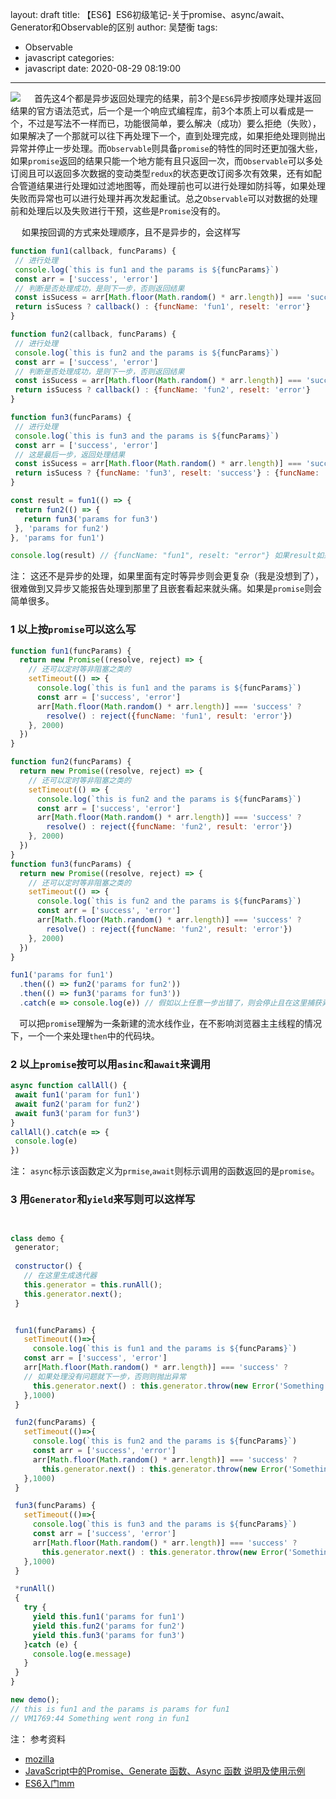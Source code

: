layout: draft
title: 【ES6】ES6初级笔记-关于promise、async/await、Generator和Observable的区别
author: 吴楚衡
tags:
  - Observable
  - javascript
categories:
  - javascript
date: 2020-08-29 08:19:00
---
![](https://qiniu.wuchuheng.com/images/Observable.png)
&emsp; 首先这4个都是异步返回处理完的结果，前3个是`ES6`异步按顺序处理并返回结果的官方语法范式，后一个是一个响应式编程库，前3个本质上可以看成是一个，不过是写法不一样而已，功能很简单，要么解决（成功）要么拒绝（失败），如果解决了一个那就可以往下再处理下一个，直到处理完成，如果拒绝处理则抛出异常并停止一步处理。而`Observable`则具备`promise`的特性的同时还更加强大些，如果`promise`返回的结果只能一个地方能有且只返回一次，而`Observable`可以多处订阅且可以返回多次数据的变动类型`redux`的状态更改订阅多次有效果，还有如配合管道结果进行处理如过滤地图等，而处理前也可以进行处理如防抖等，如果处理失败而异常也可以进行处理并再次发起重试。总之`Observable`可以对数据的处理前和处理后以及失败进行干预，这些是`Promise`没有的。
<!--more-->

 &emsp; 如果按回调的方式来处理顺序，且不是异步的，会这样写
 ``` javascript
 function fun1(callback, funcParams) {
  // 进行处理
  console.log(`this is fun1 and the params is ${funcParams}`)
  const arr = ['success', 'error']
  // 判断是否处理成功，是则下一步，否则返回结果
  const isSucess = arr[Math.floor(Math.random() * arr.length)] === 'success' ? true : false;
  return isSucess ? callback() : {funcName: 'fun1', reselt: 'error'}
}

function fun2(callback, funcParams) {
  // 进行处理
  console.log(`this is fun2 and the params is ${funcParams}`)
  const arr = ['success', 'error']
  // 判断是否处理成功，是则下一步，否则返回结果
  const isSucess = arr[Math.floor(Math.random() * arr.length)] === 'success' ? true : false;
  return isSucess ? callback() : {funcName: 'fun2', reselt: 'error'}
}

function fun3(funcParams) {
  // 进行处理
  console.log(`this is fun3 and the params is ${funcParams}`)
  const arr = ['success', 'error']
  // 这是最后一步，返回处理结果
  const isSucess = arr[Math.floor(Math.random() * arr.length)] === 'success' ? true : false;
  return isSucess ? {funcName: 'fun3', reselt: 'success'} : {funcName: 'fun3', reselt: 'error'}
}

const result = fun1(() => {
  return fun2(() => {
    return fun3('params for fun3')
  }, 'params for fun2')
}, 'params for fun1')

console.log(result) // {funcName: "fun1", reselt: "error"} 如果result如果是'success'则是成功
 ```
 
 注： 这还不是异步的处理，如果里面有定时等异步则会更复杂（我是没想到了），很难做到又异步又能报告处理到那里了且嵌套看起来就头痛。如果是`promise`则会简单很多。
 
### 1 以上按`promise`可以这么写
``` javascript
function fun1(funcParams) {
  return new Promise((resolve, reject) => {
    // 还可以定时等非阻塞之类的
    setTimeout(() => {
      console.log(`this is fun1 and the params is ${funcParams}`)
      const arr = ['success', 'error']
      arr[Math.floor(Math.random() * arr.length)] === 'success' ?
        resolve() : reject({funcName: 'fun1', result: 'error'})
    }, 2000)
  })
}

function fun2(funcParams) {
  return new Promise((resolve, reject) => {
    // 还可以定时等非阻塞之类的
    setTimeout(() => {
      console.log(`this is fun2 and the params is ${funcParams}`)
      const arr = ['success', 'error']
      arr[Math.floor(Math.random() * arr.length)] === 'success' ?
        resolve() : reject({funcName: 'fun2', result: 'error'})
    }, 2000)
  })
}
function fun3(funcParams) {
  return new Promise((resolve, reject) => {
    // 还可以定时等非阻塞之类的
    setTimeout(() => {
      console.log(`this is fun2 and the params is ${funcParams}`)
      const arr = ['success', 'error']
      arr[Math.floor(Math.random() * arr.length)] === 'success' ?
        resolve() : reject({funcName: 'fun2', result: 'error'})
    }, 2000)
  })
}

fun1('params for fun1')
  .then(() => fun2('params for fun2'))
  .then(() => fun3('params for fun3'))
  .catch(e => console.log(e)) // 假如以上任意一步出错了，则会停止且在这里捕获异常
```
 &emsp;可以把`promise`理解为一条新建的流水线作业，在不影响浏览器主主线程的情况下，一个一个来处理`then`中的代码块。
 
### 2 以上`promise`按可以用`asinc`和`await`来调用

 ``` javascript
async function callAll() {
  await fun1('param for fun1')
  await fun2('param for fun2')
  await fun3('param for fun3')
}
callAll().catch(e => {
  console.log(e)
})
 ```
 注： `async`标示该函数定义为`prmise`,`await`则标示调用的函数返回的是`promise`。
 
 ### 3 用`Generator`和`yield`来写则可以这样写
 ``` javascript
 
 
class demo {
  generator;
  
  constructor() {
    // 在这里生成迭代器
    this.generator = this.runAll();
    this.generator.next();
  }


  fun1(funcParams) {
    setTimeout(()=>{
      console.log(`this is fun1 and the params is ${funcParams}`)
    const arr = ['success', 'error']
    arr[Math.floor(Math.random() * arr.length)] === 'success' ?
    // 如果处理没有问题就下一步，否则则抛出异常
      this.generator.next() : this.generator.throw(new Error('Something went rong in fun1'));
    },1000)
  }

  fun2(funcParams) {
    setTimeout(()=>{
      console.log(`this is fun2 and the params is ${funcParams}`)
      const arr = ['success', 'error']
      arr[Math.floor(Math.random() * arr.length)] === 'success' ?
        this.generator.next() : this.generator.throw(new Error('Something went rong in fun2'));
    },1000)
  }

  fun3(funcParams) {
    setTimeout(()=>{
      console.log(`this is fun3 and the params is ${funcParams}`)
      const arr = ['success', 'error']
      arr[Math.floor(Math.random() * arr.length)] === 'success' ?
        this.generator.next() : this.generator.throw(new Error('Something went rong in fun3'));
    },1000)
  }

  *runAll()
  {
    try {
      yield this.fun1('params for fun1')
      yield this.fun2('params for fun2')
      yield this.fun3('params for fun3')
    }catch (e) {
      console.log(e.message)
    }
  }
}

 new demo(); 
 // this is fun1 and the params is params for fun1
 // VM1769:44 Something went rong in fun1
 ```
 
 注： 参考资料  
 * [mozilla](https://developer.mozilla.org/zh-CN/docs/Web/JavaScript/Reference/Global_Objects/Generator/throw)
 * [JavaScript中的Promise、Generate 函数、Async 函数 说明及使用示例](https://blog.csdn.net/qq_17151325/article/details/99825020)  
 * [ES6入门mm](https://es6.ruanyifeng.com/#docs/async)
 
 